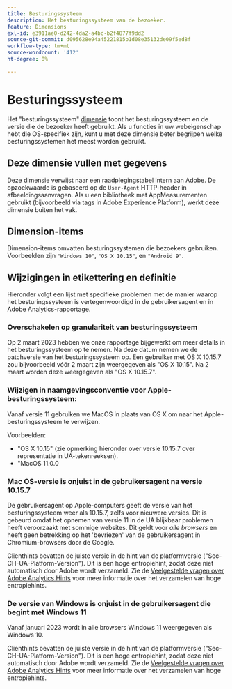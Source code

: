 ```yaml
---
title: Besturingssysteem
description: Het besturingssysteem van de bezoeker.
feature: Dimensions
exl-id: e3911ae0-d242-4da2-a4bc-b2f4877f9dd2
source-git-commit: d095628e94a45221815b1d08e35132de09f5ed8f
workflow-type: tm+mt
source-wordcount: '412'
ht-degree: 0%

---
```


# Besturingssysteem

Het &quot;besturingssysteem&quot; [dimensie](overview.md) toont het besturingssysteem en de versie die de bezoeker heeft gebruikt. Als u functies in uw webeigenschap hebt die OS-specifiek zijn, kunt u met deze dimensie beter begrijpen welke besturingssystemen het meest worden gebruikt.

## Deze dimensie vullen met gegevens

Deze dimensie verwijst naar een raadplegingstabel intern aan Adobe. De opzoekwaarde is gebaseerd op de `User-Agent` HTTP-header in afbeeldingsaanvragen. Als u een bibliotheek met AppMeasurementen gebruikt (bijvoorbeeld via tags in Adobe Experience Platform), werkt deze dimensie buiten het vak.

## Dimension-items

Dimension-items omvatten besturingssystemen die bezoekers gebruiken. Voorbeelden zijn `"Windows 10"`, `"OS X 10.15"`, en `"Android 9"`.

## Wijzigingen in etikettering en definitie

Hieronder volgt een lijst met specifieke problemen met de manier waarop het besturingssysteem is vertegenwoordigd in de gebruikersagent en in Adobe Analytics-rapportage.

### Overschakelen op granulariteit van besturingssysteem

Op 2 maart 2023 hebben we onze rapportage bijgewerkt om meer details in het besturingssysteem op te nemen. Na deze datum nemen we de patchversie van het besturingssysteem op. Een gebruiker met OS X 10.15.7 zou bijvoorbeeld vóór 2 maart zijn weergegeven als &quot;OS X 10.15&quot;. Na 2 maart worden deze weergegeven als &quot;OS X 10.15.7&quot;.

### Wijzigen in naamgevingsconventie voor Apple-besturingssysteem:

Vanaf versie 11 gebruiken we MacOS in plaats van OS X om naar het Apple-besturingssysteem te verwijzen.

Voorbeelden:

* &quot;OS X 10.15&quot; (zie opmerking hieronder over versie 10.15.7 over representatie in UA-tekenreeksen).
* &quot;MacOS 11.0.0

### Mac OS-versie is onjuist in de gebruikersagent na versie 10.15.7 

De gebruikersagent op Apple-computers geeft de versie van het besturingssysteem weer als 10.15.7, zelfs voor nieuwere versies. Dit is gebeurd omdat het opnemen van versie 11 in de UA blijkbaar problemen heeft veroorzaakt met sommige websites. Dit geldt voor *alle browsers* en heeft geen betrekking op het &#39;bevriezen&#39; van de gebruikersagent in Chromium-browsers door de Google.

Clienthints bevatten de juiste versie in de hint van de platformversie (&quot;Sec-CH-UA-Platform-Version&quot;). Dit is een hoge entropiehint, zodat deze niet automatisch door Adobe wordt verzameld. Zie de [Veelgestelde vragen over Adobe Analytics Hints](https://experienceleague.adobe.com/docs/analytics/technotes/client-hints.html?lang=en) voor meer informatie over het verzamelen van hoge entropiehints.

### De versie van Windows is onjuist in de gebruikersagent die begint met Windows 11

Vanaf januari 2023 wordt in alle browsers Windows 11 weergegeven als Windows 10.

Clienthints bevatten de juiste versie in de hint van de platformversie (&quot;Sec-CH-UA-Platform-Version&quot;). Dit is een hoge entropiehint, zodat deze niet automatisch door Adobe wordt verzameld. Zie de [Veelgestelde vragen over Adobe Analytics Hints](https://experienceleague.adobe.com/docs/analytics/technotes/client-hints.html?lang=en) voor meer informatie over het verzamelen van hoge entropiehints.
